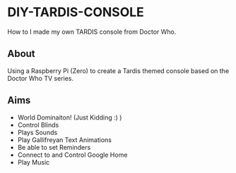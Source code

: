 # DIY-TARDIS-CONSOLE
How to I made my own TARDIS console from Doctor Who.

## About

Using a Raspberry Pi (Zero) to create a Tardis themed console based on the Doctor Who TV series.

## Aims
- World Dominaiton! (Just Kidding :) )
- Control Blinds
- Plays Sounds
- Play Gallifreyan Text Animations
- Be able to set Reminders
- Connect to and Control Google Home
- Play Music
